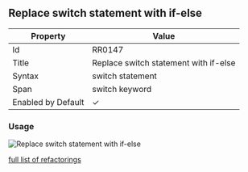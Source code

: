 ## Replace switch statement with if\-else

| Property           | Value                                  |
| ------------------ | -------------------------------------- |
| Id                 | RR0147                                 |
| Title              | Replace switch statement with if\-else |
| Syntax             | switch statement                       |
| Span               | switch keyword                         |
| Enabled by Default | &#x2713;                               |

### Usage

![Replace switch statement with if\-else](../../images/refactorings/ReplaceSwitchWithIfElse.png)

[full list of refactorings](Refactorings.md)